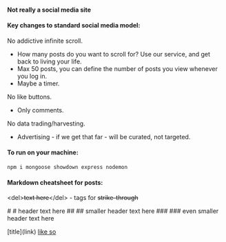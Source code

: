 #### Not really a social media site


#### Key changes to standard social media model:

No addictive infinite scroll.
- How many posts do you want to scroll for? Use our service, and get back to living your life. 
- Max 50 posts, you can define the number of posts you view whenever you log in.
- Maybe a timer.

No like buttons. 
- Only comments.

No data trading/harvesting.
- Advertising - if we get that far - will be curated, not targeted.

#### To run on your machine:

```
npm i mongoose showdown express nodemon 
```
#### Markdown cheatsheet for posts:

\<del><del>text here</del>\</del> - tags for <del>strike-through</del>

\#   # header text here \## ## smaller header text here \### ### even smaller header text here

\[title](link) [like so](https://www.youtube.com/watch?v=wpV-gGA4PSk&ab_channel=OfficialRickAstleyOfficialRickAstleyOfficialArtistChannel)